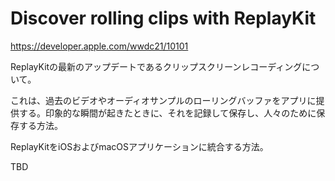# Discover rolling clips with ReplayKit

<https://developer.apple.com/wwdc21/10101>

ReplayKitの最新のアップデートであるクリップスクリーンレコーディングについて。

これは、過去のビデオやオーディオサンプルのローリングバッファをアプリに提供する。印象的な瞬間が起きたときに、それを記録して保存し、人々のために保存する方法。

ReplayKitをiOSおよびmacOSアプリケーションに統合する方法。

TBD
